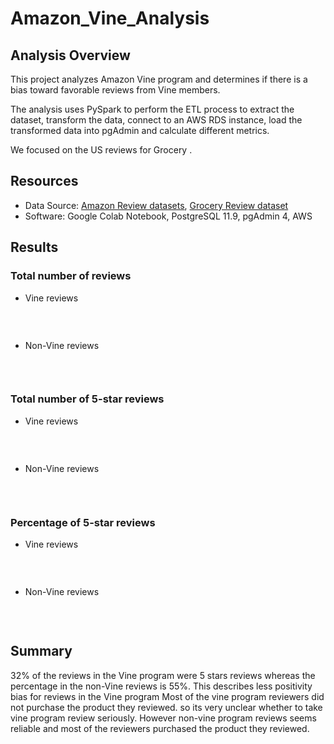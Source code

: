 # Amazon_Vine_Analysis

## Analysis Overview
This project analyzes Amazon Vine program and determines if there is a bias toward favorable reviews from Vine members.

The analysis uses PySpark to perform the ETL process to extract the dataset, transform the data, connect to an AWS RDS instance, load the transformed data into pgAdmin and calculate different metrics.

We focused on the US reviews for Grocery .

## Resources
- Data Source: [Amazon Review datasets](https://s3.amazonaws.com/amazon-reviews-pds/tsv/index.txt), [Grocery Review dataset](https://s3.amazonaws.com/amazon-reviews-pds/tsv/amazon_reviews_us_Grocery_v1_00.tsv.gz)
- Software: Google Colab Notebook, PostgreSQL 11.9, pgAdmin 4, AWS

## Results
### Total number of reviews
- Vine reviews <p align="center">
    <img src=""> 
</p>

<br>

- Non-Vine reviews <p align="center">
    <img src=""> 
</p>
<br>

### Total number of 5-star reviews
- Vine reviews <p align="center">
    <img src=""> 
</p>

<br>

- Non-Vine reviews <p align="center">
    <img src=""> 
</p>
<br>

### Percentage of 5-star reviews
- Vine reviews <p align="center">
    <img src=""> 
</p>

<br>

- Non-Vine reviews <p align="center">
    <img src=""> 
</p>
<br>

## Summary
32% of the reviews in the Vine program were 5 stars reviews whereas the percentage in the non-Vine reviews is 55%. This describes less positivity bias for reviews in the Vine program 
Most of the vine program reviewers did not purchase the product they reviewed. so its very 
unclear whether to take vine program review seriously. However non-vine program reviews seems 
reliable and most of the reviewers purchased the product they reviewed.
 